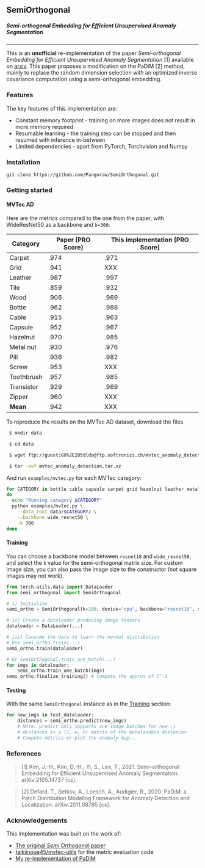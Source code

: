 ## SemiOrthogonal
##### _Semi-orthogonal Embedding for Efficient Unsupervised Anomaly Segmentation_
---

This is an **unofficial** re-implementation of the paper *Semi-orthogonal Embedding for Efficient Unsupervised Anomaly Segmentation* [1] available on [arxiv](http://arxiv.org/abs/2105.14737). This paper proposes a modification on the PaDiM [2] method, mainly to replace the random dimension selection with an optimized inverse covariance computation using a semi-orthogonal embedding.

### Features

The key features of this implementation are:

- Constant memory footprint - training on more images does not result in more memory required
- Resumable learning - the training step can be stopped and then resumed with inference in-between
- Limited dependencies - apart from PyTorch, Torchvision and Numpy 

### Installation

```
git clone https://github.com/Pangoraw/SemiOrthogonal.git
```

### Getting started

#### MVTec AD

Here are the metrics compared to the one from the paper, with WideResNet50 as a backbone and `k=300`:

|Category|Paper (PRO Score)|This implementation (PRO Score)|
|-|-|-|
|Carpet|.974|.971|
|Grid|.941|XXX|
|Leather|.987|.997|
|Tile|.859|.932|
|Wood|.906|.969|
|Bottle|.962|.988|
|Cable|.915|.963|
|Capsule|.952|.967|
|Hazelnut|.970|.985|
|Metal nut|.930|.976|
|Pill|.936|.982|
|Screw|.953|XXX|
|Toothbrush|.957|.985|
|Transistor|.929|.969|
|Zipper|.960|XXX|
|**Mean**|.942|XXX|

To reproduce the results on the MVTec AD dataset, download the files.

```bash
 $ mkdir data

 $ cd data

 $ wget ftp://guest:GU%2E205dldo@ftp.softronics.ch/mvtec_anomaly_detection/mvtec_anomaly_detection.tar.xz

 $ tar -xvf mvtec_anomaly_detection.tar.xz
```

And run `examples/mvtec.py` for each MVTec category:

```bash
for CATEGORY in bottle cable capsule carpet grid hazelnut leather metal_nut pill screw tile toothbrush transistor wood zipper
do
  echo "Running category $CATEGORY"
  python examples/mvtec.py \
    --data_root data/$CATEGORY/ \
    --backbone wide_resnet50 \
    -k 300
done
```

#### Training

You can choose a backbone model between `resnet18` and `wide_resnet50`, and select the `k` value for the semi-orthogonal matrix size.
For custom image size, you can also pass the image size to the constructor (not square images may not work).

```python
from torch.utils.data import DataLoader
from semi_orthogonal import SemiOrthogonal

# i) Initialize
semi_ortho = SemiOrthogonal(k=100, device="cpu", backbone="resnet18", size=(256,256)) 

# ii) Create a dataloader producing image tensors
dataloader = DataLoader(...)

# iii) Consume the data to learn the normal distribution
# Use semi_ortho.train(...)
semi_ortho.train(dataloader)

# Or SemiOrthogonal.train_one_batch(...)
for imgs in dataloader:
	semi_ortho.train_one_batch(imgs)
semi_ortho.finalize_training() # compute the approx of C^-1
```
#### Testing

With the same `SemiOrthogonal` instance as in the [Training](#training) section:

```python
for new_imgs in test_dataloader:
	distances = semi_ortho.predict(new_imgs)
	# Note: predict only supports one image batches for now ;)
	# distances is a (1, w, h) matrix of the mahalanobis distances
	# Compute metrics or plot the anomaly map...
```

### References

> [1] Kim, J.-H., Kim, D.-H., Yi, S., Lee, T., 2021. Semi-orthogonal Embedding for Efficient Unsupervised Anomaly Segmentation. arXiv:2105.14737 [cs].

> [2] Defard, T., Setkov, A., Loesch, A., Audigier, R., 2020. PaDiM: a Patch Distribution Modeling Framework for Anomaly Detection and Localization. arXiv:2011.08785 [cs].

### Acknowledgements

This implementation was built on the work of:

- [The original *Semi Orthogonal* paper](http://arxiv.org/abs/2105.14737)
- [taikiinoue45/mvtec-utils](https://github.com/taikiinoue45/mvtec-utils) for the metric evaluation code
- [My re-implementation of PaDiM](https://github.com/Pangoraw/PaDiM)
